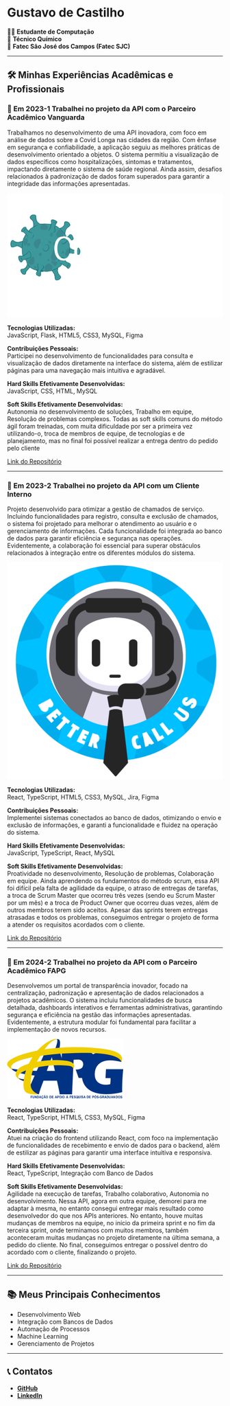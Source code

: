 # Gustavo de Castilho

👨‍🎓 **Estudante de Computação**  
🔬 **Técnico Químico**  
🏫 **Fatec São José dos Campos (Fatec SJC)**  

---

## 🛠️ Minhas Experiências Acadêmicas e Profissionais

### 🚀 Em 2023-1 Trabalhei no projeto da API com o Parceiro Acadêmico Vanguarda
  Trabalhamos no desenvolvimento de uma API inovadora, com foco em análise de dados sobre a Covid Longa nas cidades da região. Com ênfase em segurança e confiabilidade, a aplicação seguiu as melhores práticas de desenvolvimento orientado a objetos. O sistema permitiu a visualização de dados específicos como hospitalizações, sintomas e tratamentos, impactando diretamente o sistema de saúde regional. Ainda assim, desafios relacionados à padronização de dados foram superados para garantir a integridade das informações apresentadas.

![Logo Consulta-vid](https://github.com/APIEquipe/EquipeTechEmpireAPI/blob/main/api/static/img/logo.png)

**Tecnologias Utilizadas:**  
JavaScript, Flask, HTML5, CSS3, MySQL, Figma  

**Contribuições Pessoais:**  
  Participei no desenvolvimento de funcionalidades para consulta e visualização de dados diretamente na interface do sistema, além de estilizar páginas para uma navegação mais intuitiva e agradável.

**Hard Skills Efetivamente Desenvolvidas:**  
JavaScript, CSS, HTML, MySQL  

**Soft Skills Efetivamente Desenvolvidas:**  
  Autonomia no desenvolvimento de soluções, Trabalho em equipe, Resolução de problemas complexos. Todas as soft skills comuns do método ágil foram treinadas, com muita dificuldade por ser a primeira vez utilizando-o, troca de membros de equipe, de tecnologias e de planejamento, mas no final foi possível realizar a entrega dentro do pedido pelo cliente 

[Link do Repositório](https://github.com/APIEquipe/EquipeTechEmpireAPI/tree/main)

---

### 🚀 Em 2023-2 Trabalhei no projeto da API com um Cliente Interno
  Projeto desenvolvido para otimizar a gestão de chamados de serviço. Incluindo funcionalidades para registro, consulta e exclusão de chamados, o sistema foi projetado para melhorar o atendimento ao usuário e o gerenciamento de informações. Cada funcionalidade foi integrada ao banco de dados para garantir eficiência e segurança nas operações. Evidentemente, a colaboração foi essencial para superar obstáculos relacionados à integração entre os diferentes módulos do sistema.

![Logo Better Call Us](https://github.com/BananaaScript/BetterCallUs/blob/main/BetterCallUs/BetterCallUs/src/app/src/styles/img/logo.png)

**Tecnologias Utilizadas:**  
React, TypeScript, HTML5, CSS3, MySQL, Jira, Figma  

**Contribuições Pessoais:**  
Implementei sistemas conectados ao banco de dados, otimizando o envio e exclusão de informações, e garanti a funcionalidade e fluidez na operação do sistema.

**Hard Skills Efetivamente Desenvolvidas:**  
JavaScript, TypeScript, React, MySQL  

**Soft Skills Efetivamente Desenvolvidas:**  
  Proatividade no desenvolvimento, Resolução de problemas, Colaboração em equipe. Ainda aprendendo os fundamentos do método scrum, essa API foi difícil pela falta de agilidade da equipe, o atraso de entregas de tarefas, a troca de Scrum Master que ocorreu três vezes (sendo eu Scrum Master por um mês) e a troca de Product Owner que ocorreu duas vezes, além de outros membros terem sido aceitos. Apesar das sprints terem entregas atrasadas e todos os problemas, conseguimos entregar o projeto de forma a atender os requisitos acordados com o cliente.

[Link do Repositório](https://github.com/BananaaScript/BetterCallUs/tree/main)

---

### 🚀 Em 2024-2 Trabalhei no projeto da API com o Parceiro Acadêmico FAPG
Desenvolvemos um portal de transparência inovador, focado na centralização, padronização e apresentação de dados relacionados a projetos acadêmicos. O sistema incluiu funcionalidades de busca detalhada, dashboards interativos e ferramentas administrativas, garantindo segurança e eficiência na gestão das informações apresentadas. Evidentemente, a estrutura modular foi fundamental para facilitar a implementação de novos recursos.

![Logo FAPG](https://github.com/Code-Nine-FTC/API-2024.2-Front-End/blob/917be3c092f35dc1291dfcdbe599b2a3fe41686d/src/assets/logo-fapg.svg)

**Tecnologias Utilizadas:**  
React, TypeScript, HTML5, CSS3, MySQL, Figma  

**Contribuições Pessoais:**  
Atuei na criação do frontend utilizando React, com foco na implementação de funcionalidades de recebimento e envio de dados para o backend, além de estilizar as páginas para garantir uma interface intuitiva e responsiva.

**Hard Skills Efetivamente Desenvolvidas:**  
React, TypeScript, Integração com Banco de Dados  

**Soft Skills Efetivamente Desenvolvidas:**  
Agilidade na execução de tarefas, Trabalho colaborativo, Autonomia no desenvolvimento. Nessa API, agora em outra equipe, demorei para me adaptar à mesma, no entanto consegui entregar mais resultado como desenvolvedor do que nos APIs anteriores. No entanto, houve muitas mudanças de membros na equipe, no início da primeira sprint e no fim da terceira sprint, onde terminamos com muitos membros, também aconteceram muitas mudanças no projeto diretamente na última semana, a pedido do cliente. No final, conseguimos entregar o possível dentro do acordado com o cliente, finalizando o projeto.

[Link do Repositório](https://github.com/Code-Nine-FTC/API-2024.2/tree/main)

---

## 📚 Meus Principais Conhecimentos
- Desenvolvimento Web  
- Integração com Bancos de Dados  
- Automação de Processos  
- Machine Learning  
- Gerenciamento de Projetos
  
---

## 📞 Contatos
- [**GitHub**](https://github.com/GustavoCastilhoLucena)
- [**LinkedIn**](https://www.linkedin.com/in/gustavo-de-castilho/)
